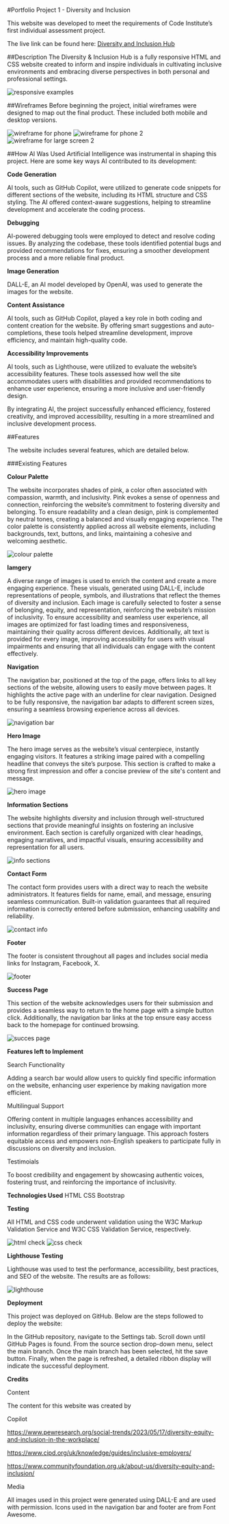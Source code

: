 #Portfolio Project 1 - Diversity and Inclusion

This website was developed to meet the requirements of Code Institute’s first individual assessment project.

The live link can be found here: [Diversity and Inclusion Hub](https://bethneyanderson.github.io/diversity-and-inclusion/)

##Description
The Diversity & Inclusion Hub is a fully responsive HTML and CSS website created to inform and inspire individuals in cultivating inclusive environments and embracing diverse perspectives in both personal and professional settings.

![responsive examples](assets/images/readme-images/responsive.png)

##Wireframes
Before beginning the project, initial wireframes were designed to map out the final product. These included both mobile and desktop versions.

![wireframe for phone](assets/images/readme-images/phone1.png)
![wireframe for phone 2](assets/images/readme-images/large-screen-1.png)
![wireframe for large screen 2](assets/images/readme-images/large-screen-2.png)

##How AI Was Used
Artificial Intelligence was instrumental in shaping this project. Here are some key ways AI contributed to its development:

**Code Generation**

AI tools, such as GitHub Copilot, were utilized to generate code snippets for different sections of the website, including its HTML structure and CSS styling. The AI offered context-aware suggestions, helping to streamline development and accelerate the coding process.

**Debugging**

AI-powered debugging tools were employed to detect and resolve coding issues. By analyzing the codebase, these tools identified potential bugs and provided recommendations for fixes, ensuring a smoother development process and a more reliable final product.

**Image Generation**

DALL-E, an AI model developed by OpenAI, was used to generate the images for the website.

**Content Assistance**

AI tools, such as GitHub Copilot, played a key role in both coding and content creation for the website. By offering smart suggestions and auto-completions, these tools helped streamline development, improve efficiency, and maintain high-quality code.

**Accessibility Improvements**

AI tools, such as Lighthouse, were utilized to evaluate the website’s accessibility features. These tools assessed how well the site accommodates users with disabilities and provided recommendations to enhance user experience, ensuring a more inclusive and user-friendly design.

By integrating AI, the project successfully enhanced efficiency, fostered creativity, and improved accessibility, resulting in a more streamlined and inclusive development process.

##Features

The website includes several features, which are detailed below.

###Existing Features

**Colour Palette**

The website incorporates shades of pink, a color often associated with compassion, warmth, and inclusivity. Pink evokes a sense of openness and connection, reinforcing the website’s commitment to fostering diversity and belonging. To ensure readability and a clean design, pink is complemented by neutral tones, creating a balanced and visually engaging experience. The color palette is consistently applied across all website elements, including backgrounds, text, buttons, and links, maintaining a cohesive and welcoming aesthetic.

![colour palette](<assets/images/readme-images/AdobeColor-My%20Color%20Theme%20(3).jpeg>)

**Iamgery**

A diverse range of images is used to enrich the content and create a more engaging experience. These visuals, generated using DALL-E, include representations of people, symbols, and illustrations that reflect the themes of diversity and inclusion. Each image is carefully selected to foster a sense of belonging, equity, and representation, reinforcing the website’s mission of inclusivity. To ensure accessibility and seamless user experience, all images are optimized for fast loading times and responsiveness, maintaining their quality across different devices. Additionally, alt text is provided for every image, improving accessibility for users with visual impairments and ensuring that all individuals can engage with the content effectively.

**Navigation**

The navigation bar, positioned at the top of the page, offers links to all key sections of the website, allowing users to easily move between pages. It highlights the active page with an underline for clear navigation. Designed to be fully responsive, the navigation bar adapts to different screen sizes, ensuring a seamless browsing experience across all devices.

![navigation bar](assets/images/readme-images/navbar.png)

**Hero Image**

The hero image serves as the website’s visual centerpiece, instantly engaging visitors. It features a striking image paired with a compelling headline that conveys the site’s purpose. This section is crafted to make a strong first impression and offer a concise preview of the site's content and message.

![hero image](assets/images/readme-images/heroimage.png)

**Information Sections**

The website highlights diversity and inclusion through well-structured sections that provide meaningful insights on fostering an inclusive environment. Each section is carefully organized with clear headings, engaging narratives, and impactful visuals, ensuring accessibility and representation for all users.

![info sections](assets/images/readme-images/infosections.png)

**Contact Form**

The contact form provides users with a direct way to reach the website administrators. It features fields for name, email, and message, ensuring seamless communication. Built-in validation guarantees that all required information is correctly entered before submission, enhancing usability and reliability.

![contact info](assets/images/readme-images/contact-form.png)

**Footer**

The footer is consistent throughout all pages and includes social media links for Instagram, Facebook, X.

![footer](assets/images/readme-images/footer.png)

**Success Page**

This section of the website acknowledges users for their submission and provides a seamless way to return to the home page with a simple button click. Additionally, the navigation bar links at the top ensure easy access back to the homepage for continued browsing.

![succes page](assets/images/readme-images/success.png)

**Features left to Implement**

Search Functionality

Adding a search bar would allow users to quickly find specific information on the website, enhancing user experience by making navigation more efficient.

Multilingual Support

Offering content in multiple languages enhances accessibility and inclusivity, ensuring diverse communities can engage with important information regardless of their primary language. This approach fosters equitable access and empowers non-English speakers to participate fully in discussions on diversity and inclusion.

Testimoials

To boost credibility and engagement by showcasing authentic voices, fostering trust, and reinforcing the importance of inclusivity.

**Technologies Used**
HTML
CSS
Bootstrap

**Testing**

All HTML and CSS code underwent validation using the W3C Markup Validation Service and W3C CSS Validation Service, respectively.

![html check](assets/images/readme-images/html-check.png)
![css check](assets/images/readme-images/css-check.png)

**Lighthouse Testing**

Lighthouse was used to test the performance, accessibility, best practices, and SEO of the website. The results are as follows:

![lighthouse](assets/images/readme-images/lighthouse.png)

**Deployment**

This project was deployed on GitHub. Below are the steps followed to deploy the website:

In the GitHub repository, navigate to the Settings tab.
Scroll down until GitHub Pages is found.
From the source section drop-down menu, select the main branch.
Once the main branch has been selected, hit the save button.
Finally, when the page is refreshed, a detailed ribbon display will indicate the successful deployment.

**Credits**

Content

The content for this website was created by

Copilot

https://www.pewresearch.org/social-trends/2023/05/17/diversity-equity-and-inclusion-in-the-workplace/

https://www.cipd.org/uk/knowledge/guides/inclusive-employers/

https://www.communityfoundation.org.uk/about-us/diversity-equity-and-inclusion/

Media

All images used in this project were generated using DALL-E and are used with permission.
Icons used in the navigation bar and footer are from Font Awesome.
